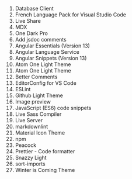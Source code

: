1. Database Client
2. French Language Pack for Visual Studio Code
3. Live Share
4. MDX
5. One Dark Pro
6. Add jsdoc comments
7. Angular Essentials (Version 13)
8. Angular Language Service
9. Angular Snippets (Version 13)
10. Atom One Light Theme
11. Atom One Light Theme
12. Better Comments
13. EditorConfig for VS Code
14. ESLint
15. Github Light Theme
16. Image preview
17. JavaScript (ES6) code snippets
18. Live Sass Compiler
19. Live Server
20. markdownlint
21. Material Icon Theme
22. npm
23. Peacock
24. Prettier - Code formatter
25. Snazzy Light
26. sort-imports
27. Winter is Coming Theme